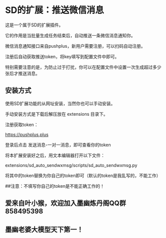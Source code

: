 # SD的扩展：推送微信消息

这是一个属于SD的扩展插件。

它的作用是当批量生成任务结束后，自动推送一条微信消息通知你。

微信消息通知接口来自pushplus，新用户需要注册，可以扫码自动注册。

注册后自动获取推送token，将key填写到配置文件中即可。

特别需要注意的是，为防止过于打扰，你可以在配置文件中设置一次生成超过多少张后才推送消息。

## 安装方式

使用SD扩展功能的从网址安装，当然你也可以手动安装。

手动安装方式是下载后解压放在 extensions 目录下。

注册获取token：

https://pushplus.plus

登录后点击 发送消息-一对一消息，即可查看你的token

将本扩展安装好之后，用文本编辑器打开以下文件：

extensions/sd_auto_sendwxmsg/scripts/sd_auto_sendwxmsg.py

将其中的token替换为你自己的token即可（默认的token是我乱写的，不能工作）

##注意：不填写你自己的token是不能正确工作的！

## 爱来自叶小猴，欢迎加入墨幽炼丹阁QQ群 858495398

## 墨幽老婆大模型天下第一！
